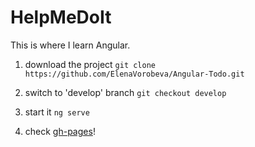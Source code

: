 # HelpMeDoIt

This is where I learn Angular.

1) download the project
`git clone https://github.com/ElenaVorobeva/Angular-Todo.git`

2) switch to 'develop' branch `git checkout develop`

3) start it
`ng serve`

4) check [gh-pages](https://elenavorobeva.github.io/Angular-Todo/)!
